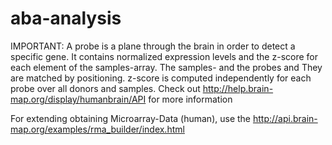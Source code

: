 # aba-analysis


IMPORTANT:
A probe is a plane through the brain in order to detect a specific gene. It contains normalized expression levels and the z-score for each element of the samples-array. The samples- and the probes and They are matched by positioning. z-score is computed independently for each probe over all donors and samples.
Check out http://help.brain-map.org/display/humanbrain/API for more information



For extending obtaining Microarray-Data (human), use the http://api.brain-map.org/examples/rma_builder/index.html

